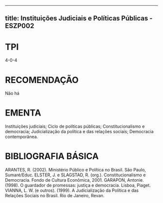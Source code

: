 
---
title: Instituições Judiciais e Políticas Públicas - ESZP002 
---

# TPI

4-0-4

# RECOMENDAÇÃO

Não há

# EMENTA

Instituições judiciais; Ciclo de políticas públicas; Constitucionalismo e democracia; Judicialização da política e das relações sociais; Democracia contemporânea.

# BIBLIOGRAFIA BÁSICA

ARANTES, R. (2002). Ministério Público e Política no Brasil. São Paulo, Sumaré/Educ. 
ELSTER, J. e SLAGSTAD, R. (org.). Constitucionalismo e Democracia. Fondo de Cultura Econômica, 2001.
GARAPON, Antonie. (1998). O guardador de promessas: justiça e democracia. Lisboa, Piaget.
VIANNA, L. W. (e outros). (1999). A Judicialização da Política e das Relações Sociais no Brasil. Rio de Janeiro, Revan.
        
